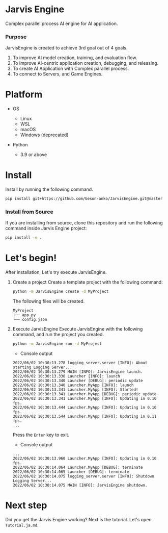 # Jarvis Engine
Complex parallel process AI engine for AI application.

### Purpose
JarvisEngine is created to achieve 3rd goal out of 4 goals.
1. To improve AI model creation, training, and evaluation flow. 
2. To improve AI-centric application creation, debugging, and releasing.
3. To create AI Application with Complex parallel process.
4. To connect to Servers, and Game Engines.

# Platform
- OS
    - Linux
    - WSL
    - macOS 
    - Windows (deprecated)

- Python
    - 3.9 or above
# Install
Install by running the following command.
```sh
pip install git+https://github.com/Geson-anko/JarvisEngine.git@master
```

### Install from Source
If you are installing from source, clone this repository and run the following command inside Jarvis Engine project:
```sh
pip install -e .
```

# Let's begin!
After installation, Let's try execute JarvisEngine.

1. Create a project
    Create a template project with the following command:
    ```sh
    python -m JarvisEngine create -d MyProject
    ```
    The following files will be created.
    ```
    MyProject
    ├── app.py
    └── config.json
    ```

2. Execute JarvisEngine
    Execute JarvisEngine with the following command, and run the project you created.
    ```sh
    python -m JarvisEngine run -d MyProject
    ```
    - Console output
    ```
    2022/06/02 10:30:13.278 logging_server.server [INFO]: About starting Logging Server...
    2022/06/02 10:30:13.279 MAIN [INFO]: JarvisEngine launch.
    2022/06/02 10:30:13.338 Launcher [INFO]: launch
    2022/06/02 10:30:13.340 Launcher [DEBUG]: periodic update
    2022/06/02 10:30:13.340 Launcher.MyApp [INFO]: launch
    2022/06/02 10:30:13.341 Launcher.MyApp [INFO]: Started!
    2022/06/02 10:30:13.341 Launcher.MyApp [DEBUG]: periodic update
    2022/06/02 10:30:13.341 Launcher.MyApp [INFO]: Updating in 0.10 fps.
    2022/06/02 10:30:13.444 Launcher.MyApp [INFO]: Updating in 0.10 fps.
    2022/06/02 10:30:13.544 Launcher.MyApp [INFO]: Updating in 0.11 fps.
    ...
    ```

    Press the `Enter` key to exit.
    - Console output
    ```
    ...
    2022/06/02 10:30:13.960 Launcher.MyApp [INFO]: Updating in 0.10 fps.
    2022/06/02 10:30:14.064 Launcher.MyApp [DEBUG]: terminate
    2022/06/02 10:30:14.065 Launcher [DEBUG]: terminate
    2022/06/02 10:30:14.075 logging_server.server [INFO]: Shutdown Logging Server...
    2022/06/02 10:30:14.075 MAIN [INFO]: JarvisEngine shutdown.
    ```

# Next step
Did you get the Jarvis Engine working?
Next is the tutorial. Let's open `Tutorial.ja.md`.


